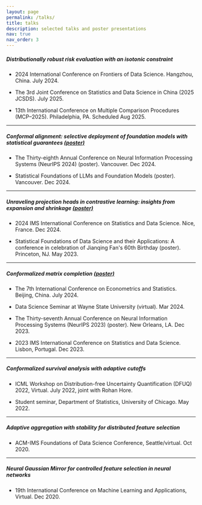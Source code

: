 ```yaml
---
layout: page
permalink: /talks/
title: talks
description: selected talks and poster presentations
nav: true
nav_order: 3
---
```



##### Distributionally robust risk evaluation with an isotonic constraint

- 2024 International Conference on Frontiers of Data Science. Hangzhou, China. July 2024.

- The 3rd Joint Conference on Statistics and Data Science in China (2025 JCSDS). July 2025.

- 13th International Conference on Multiple Comparison Procedures (MCP–2025). Philadelphia, PA. Scheduled Aug 2025.

---

##### Conformal alignment: selective deployment of foundation models with statistical guarantees [(poster)](../assets/pdf/conf_alignment_poster.pdf) 

- The Thirty-eighth Annual Conference on Neural Information Processing Systems (NeurIPS 2024) (poster). Vancouver. Dec 2024.

- Statistical Foundations of LLMs and Foundation Models (poster). Vancouver. Dec 2024.

---

##### Unraveling projection heads in contrastive learning: insights from expansion and shrinkage [(poster)](../assets/pdf/ssl_poster.pdf) 

- 2024 IMS International Conference on Statistics and Data Science. Nice, France. Dec 2024.

- Statistical Foundations of Data Science and their Applications: A conference in celebration of Jianqing Fan's 60th Birthday (poster). Princeton, NJ. May 2023.

---

##### Conformalized matrix completion [(poster)](../assets/pdf/cmc_neurips_poster.pdf) 

- The 7th International Conference on Econometrics and Statistics. Beijing, China. July 2024.

- Data Science Seminar at Wayne State University (virtual). Mar 2024.

- The Thirty-seventh Annual Conference on Neural Information Processing Systems (NeurIPS 2023) (poster). New Orleans, LA. Dec 2023.

- 2023 IMS International Conference on Statistics and Data Science. Lisbon, Portugal. Dec 2023.

---

##### Conformalized survival analysis with adaptive cutoffs

- ICML Workshop on Distribution-free Uncertainty Quantification (DFUQ) 2022, Virtual. July 2022, joint with Rohan Hore.

- Student seminar, Department of Statistics, University of Chicago. May 2022.

---

##### Adaptive aggregation with stability for distributed feature selection
 
- ACM-IMS Foundations of Data Science
Conference, Seattle/virtual. Oct 2020.

---

##### Neural Gaussian Mirror for controlled feature selection in neural networks

- 19th International Conference on
Machine Learning and Applications, Virtual. Dec 2020.


